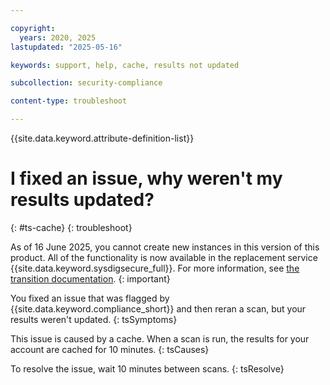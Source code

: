 ```yaml
---

copyright:
  years: 2020, 2025
lastupdated: "2025-05-16"

keywords: support, help, cache, results not updated

subcollection: security-compliance

content-type: troubleshoot

---
```


{{site.data.keyword.attribute-definition-list}}

# I fixed an issue, why weren't my results updated?
{: #ts-cache}
{: troubleshoot} 



As of 16 June 2025, you cannot create new instances in this version of this product. All of the functionality is now available in the replacement service {{site.data.keyword.sysdigsecure_full}}. For more information, see [the transition documentation](/docs/security-compliance?topic=security-compliance-scc-transition). 
{: important}



You fixed an issue that was flagged by {{site.data.keyword.compliance_short}} and then reran a scan, but your results weren't updated.
{: tsSymptoms} 

This issue is caused by a cache. When a scan is run, the results for your account are cached for 10 minutes. 
{: tsCauses}


To resolve the issue, wait 10 minutes between scans.
{: tsResolve}
